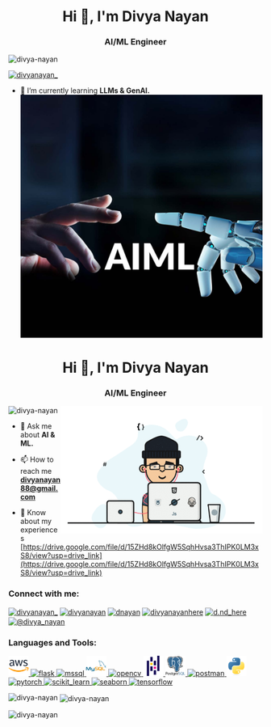 <h1 align="center">Hi 👋, I'm Divya Nayan</h1>
<h3 align="center">AI/ML Engineer</h3>

<p align="left"> <img src="https://komarev.com/ghpvc/?username=divya-nayan&label=Profile%20views&color=0e75b6&style=flat" alt="divya-nayan" /> </p>

<p align="left"> <a href="https://twitter.com/divyanayan_" target="blank"><img src="https://img.shields.io/twitter/follow/divyanayan_?logo=twitter&style=for-the-badge" alt="divyanayan_" /></a> </p>

- 🌱 I’m currently learning **LLMs & GenAI.**
![Header](./AIML.jpg)
<h1 align="center">Hi 👋, I'm Divya Nayan</h1>
<h3 align="center">AI/ML Engineer</h3>

<img align="right" alt="Coding" width="400" src="https://raw.githubusercontent.com/imakshath/imakshath/master/1%20IRGHmiGsa16stedQvIaZfw.gif">

<p align="left"> <img src="https://komarev.com/ghpvc/?username=divya-nayan&label=Profile%20views&color=0e75b6&style=flat" alt="divya-nayan" /> </p>


- 💬 Ask me about **AI & ML.**

- 📫 How to reach me **divyanayan88@gmail.com**

- 📄 Know about my experiences [https://drive.google.com/file/d/15ZHd8kOlfgW5SqhHvsa3ThIPK0LM3xS8/view?usp=drive_link](https://drive.google.com/file/d/15ZHd8kOlfgW5SqhHvsa3ThIPK0LM3xS8/view?usp=drive_link)

<h3 align="left">Connect with me:</h3>
<p align="left">
<a href="https://twitter.com/divyanayan_" target="blank"><img align="center" src="https://raw.githubusercontent.com/rahuldkjain/github-profile-readme-generator/master/src/images/icons/Social/twitter.svg" alt="divyanayan_" height="30" width="40" /></a>
<a href="https://linkedin.com/in/divyanayan" target="blank"><img align="center" src="https://raw.githubusercontent.com/rahuldkjain/github-profile-readme-generator/master/src/images/icons/Social/linked-in-alt.svg" alt="divyanayan" height="30" width="40" /></a>
<a href="https://kaggle.com/dnayan" target="blank"><img align="center" src="https://raw.githubusercontent.com/rahuldkjain/github-profile-readme-generator/master/src/images/icons/Social/kaggle.svg" alt="dnayan" height="30" width="40" /></a>
<a href="https://fb.com/divyanayanhere" target="blank"><img align="center" src="https://raw.githubusercontent.com/rahuldkjain/github-profile-readme-generator/master/src/images/icons/Social/facebook.svg" alt="divyanayanhere" height="30" width="40" /></a>
<a href="https://instagram.com/d.nd_here" target="blank"><img align="center" src="https://raw.githubusercontent.com/rahuldkjain/github-profile-readme-generator/master/src/images/icons/Social/instagram.svg" alt="d.nd_here" height="30" width="40" /></a>
<a href="https://www.hackerearth.com/@divya_nayan" target="blank"><img align="center" src="https://raw.githubusercontent.com/rahuldkjain/github-profile-readme-generator/master/src/images/icons/Social/hackerearth.svg" alt="@divya_nayan" height="30" width="40" /></a>
</p>

<h3 align="left">Languages and Tools:</h3>
<p align="left"> <a href="https://aws.amazon.com" target="_blank" rel="noreferrer"> <img src="https://raw.githubusercontent.com/devicons/devicon/master/icons/amazonwebservices/amazonwebservices-original-wordmark.svg" alt="aws" width="40" height="40"/> </a> <a href="https://flask.palletsprojects.com/" target="_blank" rel="noreferrer"> <img src="https://www.vectorlogo.zone/logos/pocoo_flask/pocoo_flask-icon.svg" alt="flask" width="40" height="40"/> </a> <a href="https://www.microsoft.com/en-us/sql-server" target="_blank" rel="noreferrer"> <img src="https://www.svgrepo.com/show/303229/microsoft-sql-server-logo.svg" alt="mssql" width="40" height="40"/> </a> <a href="https://www.mysql.com/" target="_blank" rel="noreferrer"> <img src="https://raw.githubusercontent.com/devicons/devicon/master/icons/mysql/mysql-original-wordmark.svg" alt="mysql" width="40" height="40"/> </a> <a href="https://opencv.org/" target="_blank" rel="noreferrer"> <img src="https://www.vectorlogo.zone/logos/opencv/opencv-icon.svg" alt="opencv" width="40" height="40"/> </a> <a href="https://pandas.pydata.org/" target="_blank" rel="noreferrer"> <img src="https://raw.githubusercontent.com/devicons/devicon/2ae2a900d2f041da66e950e4d48052658d850630/icons/pandas/pandas-original.svg" alt="pandas" width="40" height="40"/> </a> <a href="https://www.postgresql.org" target="_blank" rel="noreferrer"> <img src="https://raw.githubusercontent.com/devicons/devicon/master/icons/postgresql/postgresql-original-wordmark.svg" alt="postgresql" width="40" height="40"/> </a> <a href="https://postman.com" target="_blank" rel="noreferrer"> <img src="https://www.vectorlogo.zone/logos/getpostman/getpostman-icon.svg" alt="postman" width="40" height="40"/> </a> <a href="https://www.python.org" target="_blank" rel="noreferrer"> <img src="https://raw.githubusercontent.com/devicons/devicon/master/icons/python/python-original.svg" alt="python" width="40" height="40"/> </a> <a href="https://pytorch.org/" target="_blank" rel="noreferrer"> <img src="https://www.vectorlogo.zone/logos/pytorch/pytorch-icon.svg" alt="pytorch" width="40" height="40"/> </a> <a href="https://scikit-learn.org/" target="_blank" rel="noreferrer"> <img src="https://upload.wikimedia.org/wikipedia/commons/0/05/Scikit_learn_logo_small.svg" alt="scikit_learn" width="40" height="40"/> </a> <a href="https://seaborn.pydata.org/" target="_blank" rel="noreferrer"> <img src="https://seaborn.pydata.org/_images/logo-mark-lightbg.svg" alt="seaborn" width="40" height="40"/> </a> <a href="https://www.tensorflow.org" target="_blank" rel="noreferrer"> <img src="https://www.vectorlogo.zone/logos/tensorflow/tensorflow-icon.svg" alt="tensorflow" width="40" height="40"/> </a> </p>

<p><img align="left" src="https://github-readme-stats.vercel.app/api/top-langs?username=divya-nayan&show_icons=true&locale=en&layout=compact" alt="divya-nayan" /></p>

<p>&nbsp;<img align="center" src="https://github-readme-stats.vercel.app/api?username=divya-nayan&show_icons=true&locale=en" alt="divya-nayan" /></p>

<p><img align="center" src="https://github-readme-streak-stats.herokuapp.com/?user=divya-nayan&" alt="divya-nayan" /></p>
